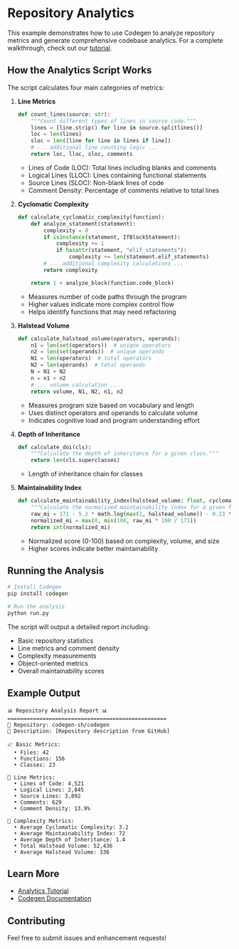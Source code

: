 # Repository Analytics

This example demonstrates how to use Codegen to analyze repository metrics and generate comprehensive codebase analytics. For a complete walkthrough, check out our [tutorial](https://docs.codegen.com/tutorials/codebase-analytics-dashboard).

## How the Analytics Script Works

The script calculates four main categories of metrics:

1. **Line Metrics**

   ```python
   def count_lines(source: str):
       """Count different types of lines in source code."""
       lines = [line.strip() for line in source.splitlines()]
       loc = len(lines)
       sloc = len([line for line in lines if line])
       # ... additional line counting logic ...
       return loc, lloc, sloc, comments
   ```

   - Lines of Code (LOC): Total lines including blanks and comments
   - Logical Lines (LLOC): Lines containing functional statements
   - Source Lines (SLOC): Non-blank lines of code
   - Comment Density: Percentage of comments relative to total lines

1. **Cyclomatic Complexity**

   ```python
   def calculate_cyclomatic_complexity(function):
       def analyze_statement(statement):
           complexity = 0
           if isinstance(statement, IfBlockStatement):
               complexity += 1
               if hasattr(statement, "elif_statements"):
                   complexity += len(statement.elif_statements)
           # ... additional complexity calculations ...
           return complexity

       return 1 + analyze_block(function.code_block)
   ```

   - Measures number of code paths through the program
   - Higher values indicate more complex control flow
   - Helps identify functions that may need refactoring

1. **Halstead Volume**

   ```python
   def calculate_halstead_volume(operators, operands):
       n1 = len(set(operators))  # unique operators
       n2 = len(set(operands))  # unique operands
       N1 = len(operators)  # total operators
       N2 = len(operands)  # total operands
       N = N1 + N2
       n = n1 + n2
       # ... volume calculation ...
       return volume, N1, N2, n1, n2
   ```

   - Measures program size based on vocabulary and length
   - Uses distinct operators and operands to calculate volume
   - Indicates cognitive load and program understanding effort

1. **Depth of Inheritance**

   ```python
   def calculate_doi(cls):
       """Calculate the depth of inheritance for a given class."""
       return len(cls.superclasses)
   ```

   - Length of inheritance chain for classes

1. **Maintainability Index**

   ```python
   def calculate_maintainability_index(halstead_volume: float, cyclomatic_complexity: float, loc: int) -> int:
       """Calculate the normalized maintainability index for a given function."""
       raw_mi = 171 - 5.2 * math.log(max(1, halstead_volume)) - 0.23 * cyclomatic_complexity - 16.2 * math.log(max(1, loc))
       normalized_mi = max(0, min(100, raw_mi * 100 / 171))
       return int(normalized_mi)
   ```

   - Normalized score (0-100) based on complexity, volume, and size
   - Higher scores indicate better maintainability

## Running the Analysis

```bash
# Install Codegen
pip install codegen

# Run the analysis
python run.py
```

The script will output a detailed report including:

- Basic repository statistics
- Line metrics and comment density
- Complexity measurements
- Object-oriented metrics
- Overall maintainability scores

## Example Output

```
📊 Repository Analysis Report 📊
==================================================
📁 Repository: codegen-sh/codegen
📝 Description: [Repository description from GitHub]

📈 Basic Metrics:
  • Files: 42
  • Functions: 156
  • Classes: 23

📏 Line Metrics:
  • Lines of Code: 4,521
  • Logical Lines: 2,845
  • Source Lines: 3,892
  • Comments: 629
  • Comment Density: 13.9%

🔄 Complexity Metrics:
  • Average Cyclomatic Complexity: 3.2
  • Average Maintainability Index: 72
  • Average Depth of Inheritance: 1.4
  • Total Halstead Volume: 52,436
  • Average Halstead Volume: 336
```

## Learn More

- [Analytics Tutorial](https://docs.codegen.com/tutorials/codebase-analytics-dashboard)
- [Codegen Documentation](https://docs.codegen.com)

## Contributing

Feel free to submit issues and enhancement requests!
